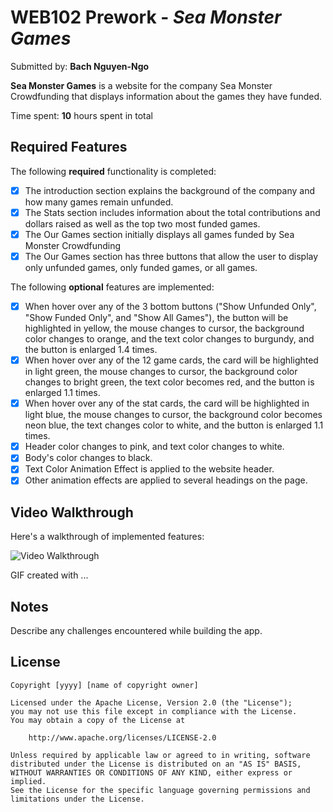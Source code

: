 # WEB102 Prework - *Sea Monster Games*

Submitted by: **Bach Nguyen-Ngo**

**Sea Monster Games** is a website for the company Sea Monster Crowdfunding that displays information about the games they have funded.

Time spent: **10** hours spent in total

## Required Features

The following **required** functionality is completed:

* [x] The introduction section explains the background of the company and how many games remain unfunded.
* [x] The Stats section includes information about the total contributions and dollars raised as well as the top two most funded games.
* [x] The Our Games section initially displays all games funded by Sea Monster Crowdfunding
* [x] The Our Games section has three buttons that allow the user to display only unfunded games, only funded games, or all games.

The following **optional** features are implemented:

* [x] When hover over any of the 3 bottom buttons ("Show Unfunded Only", "Show Funded Only", and "Show All Games"), the button will be highlighted in yellow, the mouse changes to cursor, the background color changes to orange, and the text color changes to burgundy, and the button is enlarged 1.4 times.
* [x] When hover over any of the 12 game cards, the card will be highlighted in light green, the mouse changes to cursor, the background color changes to bright green, the text color becomes red, and the button is enlarged 1.1 times.
* [x] When hover over any of the stat cards, the card will be highlighted in light blue, the mouse changes to cursor, the background color becomes neon blue, the text changes color to white, and the button is enlarged 1.1 times.
* [x] Header color changes to pink, and text color changes to white.
* [x] Body's color changes to black.
* [x] Text Color Animation Effect is applied to the website header.
* [x] Other animation effects are applied to several headings on the page.

## Video Walkthrough

Here's a walkthrough of implemented features:

<img src='http://i.imgur.com/link/to/your/gif/file.gif' title='Video Walkthrough' width='' alt='Video Walkthrough' />

<!-- Replace this with whatever GIF tool you used! -->
GIF created with ...  
<!-- Recommended tools:
[Kap](https://getkap.co/) for macOS
[ScreenToGif](https://www.screentogif.com/) for Windows
[peek](https://github.com/phw/peek) for Linux. -->

## Notes

Describe any challenges encountered while building the app.

## License

    Copyright [yyyy] [name of copyright owner]

    Licensed under the Apache License, Version 2.0 (the "License");
    you may not use this file except in compliance with the License.
    You may obtain a copy of the License at

        http://www.apache.org/licenses/LICENSE-2.0

    Unless required by applicable law or agreed to in writing, software
    distributed under the License is distributed on an "AS IS" BASIS,
    WITHOUT WARRANTIES OR CONDITIONS OF ANY KIND, either express or implied.
    See the License for the specific language governing permissions and
    limitations under the License.
